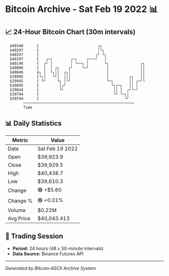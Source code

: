 # Bitcoin Archive - Sat Feb 19 2022 📊

## 📈 24-Hour Bitcoin Chart (30m intervals)

```
  $40348      ┤                          ┌┐                    
  $40297      ┤                          │└┐                   
  $40247      ┤                         ┌┘ └┐                  
  $40197      ┤   ┌─┐        ┌─┐    ┌───┘   │                  
  $40146      ┤  ┌┘ │        │ └──┐ │       └┐              ┌┐ 
  $40096      ┤  │  │ ┌┐    ┌┘    └─┘        │              ││ 
  $40046      ┼┐ │  └┐││  ┌┐│                │              ││ 
  $39995      ┤└┐│   └┘│  │││                │         ┌┐   ││ 
  $39945      ┤ └┘     └┐ │└┘                └─┐       ││ ┌─┘└ 
  $39895      ┤         │┌┘                    └┐┌─┐   ││ │    
  $39844      ┤         └┘                      ││ │  ┌┘└─┘    
  $39794      ┤                                 └┘ └─┐│        
  $39744      ┤                                      └┘        
        ────────────────────────────────────────────────→
        Time
```

## 📊 Daily Statistics

| Metric | Value |
|--------|-------|
| Date | Sat Feb 19 2022 |
| Open | $39,923.9 |
| Close | $39,929.5 |
| High | $40,438.7 |
| Low | $39,610.3 |
| Change | 🟢 +$5.60 |
| Change % | 🟢 +0.01% |
| Volume | $0.22M |
| Avg Price | $40,043.413 |

## 📅 Trading Session

- **Period:** 24 hours (48 x 30-minute intervals)
- **Data Source:** Binance Futures API

---
*Generated by Bitcoin-ASCII Archive System*
